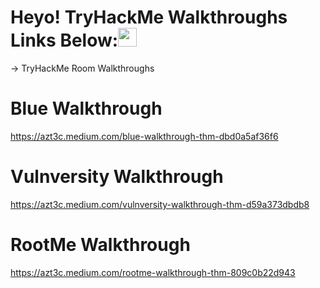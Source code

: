 # Heyo! TryHackMe Walkthroughs Links Below:<img src="https://raw.githubusercontent.com/MartinHeinz/MartinHeinz/master/wave.gif" width="30px">
-> TryHackMe Room Walkthroughs

# Blue Walkthrough
https://azt3c.medium.com/blue-walkthrough-thm-dbd0a5af36f6

# Vulnversity Walkthrough
https://azt3c.medium.com/vulnversity-walkthrough-thm-d59a373dbdb8

# RootMe Walkthrough
https://azt3c.medium.com/rootme-walkthrough-thm-809c0b22d943
